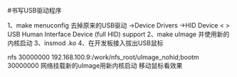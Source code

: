 #书写USB驱动程序


1、make menuconfig 去掉原来的USB驱动
->Device Drivers
	->HID Device
< > USB Human Interface Device (full HID) support 
2、make uImage 并使用新的内核启动
3、insmod .ko
4、在开发板接入拔出USB鼠标

nfs 30000000 192.168.100.9:/work/nfs_root/uImage_nohid;bootm 30000000
网络挂载新的uImage用新内核启动
移动鼠标看效果





